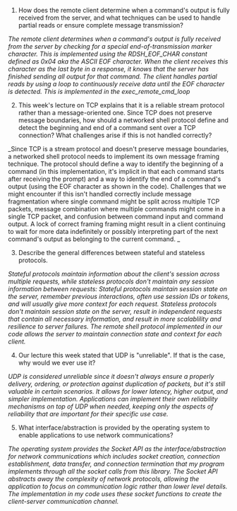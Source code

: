 1. How does the remote client determine when a command's output is fully received from the server, and what techniques can be used to handle partial reads or ensure complete message transmission?

_The remote client determines when a command's output is fully received from the server by checking for a special end-of-transmission marker character. This is implemented using the RDSH_EOF_CHAR constant defined as 0x04 aka the ASCII EOF character. When the client receives this character as the last byte in a response, it knows that the server has finished sending all output for that command. The client handles partial reads by using a loop to continuously receive data until the EOF character is detected. This is implemented in the exec_remote_cmd_loop_

2. This week's lecture on TCP explains that it is a reliable stream protocol rather than a message-oriented one. Since TCP does not preserve message boundaries, how should a networked shell protocol define and detect the beginning and end of a command sent over a TCP connection? What challenges arise if this is not handled correctly?

_Since TCP is a stream protocol and doesn't preserve message boundaries, a networked shell protocol needs to implement its own message framing technique. The protocol should define a way to identify the beginning of a command (in this implementation, it's implicit in that each command starts after receiving the prompt) and a way to identify the end of a command's output (using the EOF character as shown in the code). Challenges that we might encounter if this isn't handled correctly include message fragmentation where single command might be split across multiple TCP packets, message combination where multiple commands might come in a single TCP packet, and confusion between command input and command output. A lock of correct framing framing might result in a client continuing to wait for more data indefinitely or possibly interpreting part of the next command's output as belonging to the current command.
_

3. Describe the general differences between stateful and stateless protocols.

_Stateful protocols maintain information about the client's session across multiple requests, while stateless protocols don't maintain any session information between requests: Stateful protocols maintain session state on the server, remember previous interactions, often use session IDs or tokens, and will usually give more context for each request. Stateless protocols don't maintain session state on the server, result in independent requests that contain all necessary information, and result in more scalablility and resilience to server failures. The remote shell protocol implemented in our code allows the server to maintain connection state and context for each client._

4. Our lecture this week stated that UDP is "unreliable". If that is the case, why would we ever use it?

_UDP is considered unreliable since it doesn't always ensure a properly delivery, ordering, or protection against duplication of packets, but it's still valuable in certain scenarios. It allows for lower latency, higher output, and simpler implementation. Applications can implement their own reliability mechanisms on top of UDP when needed, keeping only the aspects of reliability that are important for their specific use case._

5. What interface/abstraction is provided by the operating system to enable applications to use network communications?

_The operating system provides the Socket API as the interface/abstraction for network communications which includes socket creation, connection establishment, data transfer, and connection termination that my program implements through all the socket calls from this library. The Socket API abstracts away the complexity of network protocols, allowing the application to focus on communication logic rather than lower level details. The implementation in my code uses these socket functions to create the client-server communication channel._
